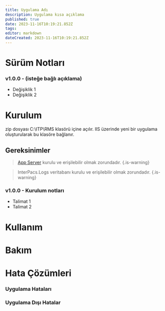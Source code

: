 ```yaml
---
title: Uygulama Adı
description: Uygulama kısa açıklama
published: true
date: 2023-11-16T10:19:21.852Z
tags: 
editor: markdown
dateCreated: 2023-11-16T10:19:21.852Z
---
```


# Sürüm Notları
### v1.0.0 - (isteğe bağlı açıklama)
- Değişiklik 1
- Değişiklik 2



# Kurulum
zip dosyası C:\ITP\RMS klasörü içine açılır.
IIS üzerinde yeni bir uygulama oluşturularak bu klasöre bağlanır.

## Gereksinimler
> [App Server](/Uygulamalar/AppServer) kurulu ve erişilebilir olmak zorundadır.
{.is-warning}

> InterPacs.Logs veritabanı kurulu ve erişilebilir olmak zorundadır.
{.is-warning}

### v1.0.0 - Kurulum notları
- Talimat 1
- Talimat 2

# Kullanım

# Bakım

# Hata Çözümleri

### Uygulama Hataları

### Uygulama Dışı Hatalar